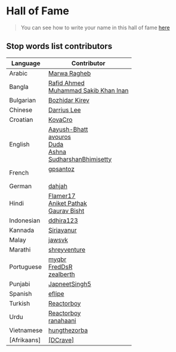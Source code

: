 # Hall of Fame

> You can see how to write your name in this hall of fame [here](CONTRIBUTING.md)

## Stop words list contributors

<table>
  <thead>
    <th><strong>Language</strong></th>
    <th><strong>Contributor</strong></th>
  </thead>
  <tr>
    <td>Arabic</td>
    <td><a href="https://github.com/Marwa7246">Marwa Ragheb</a></td>
  </tr>
  <tr>
    <td>Bangla</td>
    <td><a href="https://github.com/Rafid-009">Rafid Ahmed</a>
    <br>
    <a href="https://github.com/skinan">Muhammad Sakib Khan Inan</a></td>
    </tr>
    <tr>
    <td>Bulgarian</td>
    <td><a href="https://github.com/BKirev">Bozhidar Kirev</a></td>
  </tr>
  <tr>
    <td>Chinese</td>
    <td><a href="https://github.com/leeyubingdarrius">Darrius Lee</a></td>
  </tr>
  <tr>
    <td>Croatian</td>
    <td><a href="https://github.com/myqbr">KovaCro</a></td>
  </tr>
  <tr>
    <td>English</td>
    <td>
      <a href="https://github.com/Aayush-Bhatt">Aayush-Bhatt</a> <br>
      <a href="https://github.com/avouros">avouros</a> <br>
      <a href="https://github.com/mesps">Duda</a> <br>
      <a href="https://github.com/itsAshna">Ashna</a> <br>
      <a href="https://github.com/SudharshanBhimisetty">SudharshanBhimisetty</a>
    </td>
  </tr>
  <tr>
    <td>French</td>
    <td>
      <a href="https://github.com/gpsantoz">gpsantoz</a> <br>
      <a href="https://github.com/sebastientinel"Sebastien</a> <br>
    </td>
  </tr>
  <tr>
    <td>German</td>
    <td><a href="https://github.com/dahjah">dahjah</a></td>
  </tr>
  <tr>
    <td>Hindi</td>
    <td>
      <a href="https://github.com/Flamer17">Flamer17</a> <br>
      <a href="https://github.com/mynameispathak">Aniket Pathak</a> <br>
      <a href="https://github.com/gauravbisht005">Gaurav Bisht</a>
    </td>

  </tr>
  <tr>
    <td>Indonesian</td>
    <td><a href="https://github.com/ddhira123">ddhira123</a></td>
  </tr>
  <tr>
    <td>Kannada</td>
    <td><a href="https://github.com/Siriayanur">Siriayanur</a></td>
  </tr>
  <tr>
    <td>Malay</td>
    <td><a href="https://github.com/jawsvk">jawsvk</a></td>
  </tr>
  <tr>
    <td>Marathi</td>
    <td><a href="https://github.com/shreyventure">shreyventure</a></td>
  </tr>
  <tr>
    <td>Portuguese</td>
    <td>
      <a href="https://github.com/myqbr">myqbr</a> <br>
      <a href="https://github.com/FredDsR/">FredDsR</a> <br>
      <a href="https://github.com/zealberth/">zealberth</a> 
    </td>
  </tr>
  <tr>
    <td>Punjabi</td>
    <td><a href="https://github.com/JapneetSingh5">JapneetSingh5</a></td>
  </tr>
  <tr>
    <td>Spanish</td>
    <td><a href="https://github.com/eflipe">eflipe</a></td>
  </tr>
  <tr>
    <td>Turkish</td>
    <td><a href="https://github.com/ReactorboY/">Reactorboy</a></td>
  </tr>
  <tr>
    <td>Urdu</td>
    <td>
      <a href="https://github.com/ReactorboY/">Reactorboy</a> <br>
      <a href="https://github.com/ranahaani">ranahaani</a>
    </td>
  </tr>
  <tr>
    <td>Vietnamese</td>
    <td><a href="https://github.com/hungthezorba">hungthezorba</a></td>
  </tr>
  <tr>
  <td>[Afrikaans]</td>
  <td><a href="[https://github.com/dallincraven]">[DCrave]</a></td>
</tr>
</table>
